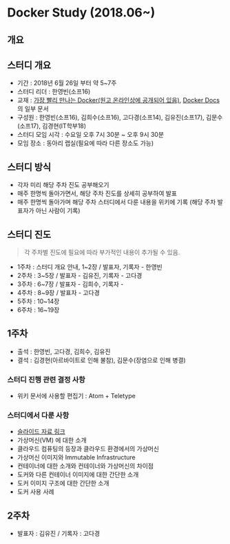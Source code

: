 # Docker Study (2018.06~)

## 개요

## 스터디 개요
- 기간 : 2018년 6월 26일 부터 약 5~7주
- 스터디 리더 : 한영빈(소프16)
- 교재 : [가장 빨리 만나는 Docker(원고 온라인상에 공개되어 있음)](http://pyrasis.com/docker.html), [Docker Docs](https://docs.docker.com/)의 일부 문서
- 구성원 : 한영빈(소프16), 김희수(소프16), 고다경(소프14), 김유진(소프17), 김문수(소프17), 김경현(IT학부18)
- 스터디 모임 시각 : 수요일 오후 7시 30분 ~ 오후 9시 30분
- 모임 장소 : 동아리 랩실(필요에 따라 다른 장소도 가능)

## 스터디 방식

- 각자 미리 해당 주차 진도 공부해오기
- 매주 한명씩 돌아가면서, 해당 주차 진도를 상세히 공부하여 발표
- 매주 한명씩 돌아가며 해당 주차 스터디에서 다룬 내용을 위키에 기록 (해당 주차 발표자가 아닌 사람이 기록)

## 스터디 진도
> 각 주차별 진도에 필요에 따라 부가적인 내용이 추가될 수 있음.

- 1주차 : 스터디 개요 안내, 1~2장 / 발표자, 기록자 - 한영빈
- 2주차 : 3~5장 / 발표자 - 김유진, 기록자 - 고다경
- 3주차 : 6~7장 / 발표자 - 김희수, 기록자 -
- 4주차 : 8~9장 / 발표자 - 고다경
- 5주차 : 10~14장
- 6주차 : 16~19장

## 1주차

- 출석 : 한영빈, 고다경, 김희수, 김유진
- 결석 : 김경현(아르바이트로 인해 불참), 김문수(장염으로 인해 병결)

### 스터디 진행 관련 결정 사항

- 위키 문서에 사용할 편집기 : Atom + Teletype

### 스터디에서 다룬 사항

- [슬라이드 자료 링크](docker-2018-slides/docker-week-1.pdf)
- 가상머신(VM) 에 대한 소개
- 클라우드 컴퓨팅의 등장과 클라우드 환경에서의 가상머신
- 가상머신 이미지와 Immutable Infrastructure
- 컨테이너에 대한 소개와 컨테이너와 가상머신의 차이점
- 도커와 다른 컨테이너 이미지에 대한 간단한 소개
- 도커 이미지 구조에 대한 간단한 소개
- 도커 사용 사례

## 2주차

- 발표자 : 김유진 / 기록자 : 고다경
